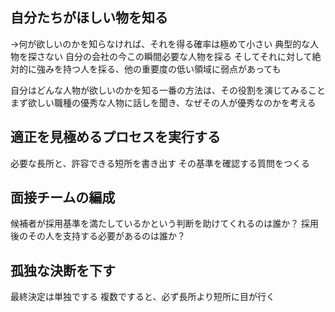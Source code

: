 ## 自分たちがほしい物を知る
→何が欲しいのかを知らなければ、それを得る確率は極めて小さい
典型的な人物を探さない
自分の会社の今この瞬間必要な人物を採る
そしてそれに対して絶対的に強みを持つ人を採る、他の重要度の低い領域に弱点があっても

自分はどんな人物が欲しいのかを知る一番の方法は、その役割を演じてみること
まず欲しい職種の優秀な人物に話しを聞き、なぜその人が優秀なのかを考える

## 適正を見極めるプロセスを実行する
必要な長所と、許容できる短所を書き出す
その基準を確認する質問をつくる

## 面接チームの編成
候補者が採用基準を満たしているかという判断を助けてくれるのは誰か？
採用後のその人を支持する必要があるのは誰か？

## 孤独な決断を下す
最終決定は単独でする
複数ですると、必ず長所より短所に目が行く
